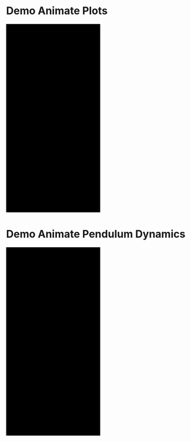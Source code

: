 # Demo Animate Plots

<img src="fig/Demo_ManimCE_v0.18.0.gif" width="256"/>

# Demo Animate Pendulum Dynamics

<img src="fig/ChaosDemo.gif" width="256"/>

